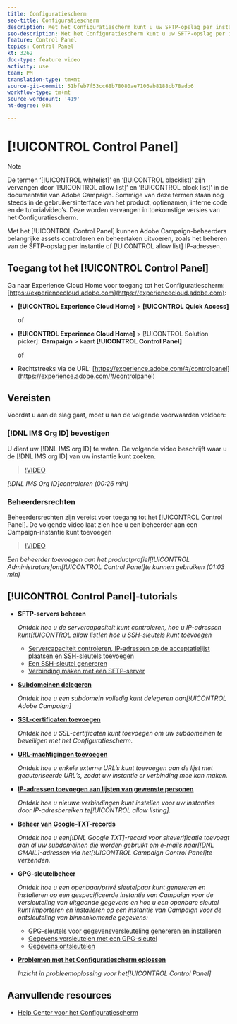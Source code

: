 ```yaml
---
title: Configuratiescherm
seo-title: Configuratiescherm
description: Met het Configuratiescherm kunt u uw SFTP-opslag per instantie controleren en beheren en IP-adressen aan de acceptatielijst toevoegen.
seo-description: Met het Configuratiescherm kunt u uw SFTP-opslag per instantie controleren en beheren en IP-adressen aan de acceptatielijst toevoegen.
feature: Control Panel
topics: Control Panel
kt: 3262
doc-type: feature video
activity: use
team: PM
translation-type: tm+mt
source-git-commit: 51bfeb7f53cc68b78080ae7106ab8188cb78adb6
workflow-type: tm+mt
source-wordcount: '419'
ht-degree: 98%

---
```



# [!UICONTROL Control Panel]

>[!NOTE]
>
>De termen ‘[!UICONTROL whitelist]’ en ‘[!UICONTROL blacklist]’ zijn vervangen door ‘[!UICONTROL allow list]’ en ‘[!UICONTROL block list]’ in de documentatie van Adobe Campaign.
>Sommige van deze termen staan nog steeds in de gebruikersinterface van het product, optienamen, interne code en de tutorialvideo’s. Deze worden vervangen in toekomstige versies van het Configuratiescherm.

Met het [!UICONTROL Control Panel] kunnen Adobe Campaign-beheerders belangrijke assets controleren en beheertaken uitvoeren, zoals het beheren van de SFTP-opslag per instantie of [!UICONTROL allow list] IP-adressen.

## Toegang tot het [!UICONTROL Control Panel]

Ga naar Experience Cloud Home voor toegang tot het Configuratiescherm: [https://experiencecloud.adobe.com](https://experiencecloud.adobe.com):

* **[!UICONTROL Experience Cloud Home]** > **[!UICONTROL Quick Access]**

   of
* **[!UICONTROL Experience Cloud Home]**  > [!UICONTROL Solution picker]: **Campaign** > kaart **[!UICONTROL Control Panel]**

   of

* Rechtstreeks via de URL: [https://experience.adobe.com/#/controlpanel](https://experience.adobe.com/#/controlpanel)

## Vereisten

Voordat u aan de slag gaat, moet u aan de volgende voorwaarden voldoen:

### [!DNL IMS Org ID] bevestigen

U dient uw [!DNL IMS org ID] te weten. De volgende video beschrijft waar u de [!DNL IMS org ID] van uw instantie kunt zoeken.

>[!VIDEO](https://video.tv.adobe.com/v/27183?quality=12)

*[!DNL IMS Org ID]controleren (00:26 min)*

### Beheerdersrechten

Beheerdersrechten zijn vereist voor toegang tot het [!UICONTROL Control Panel].
De volgende video laat zien hoe u een beheerder aan een Campaign-instantie kunt toevoegen

>[!VIDEO](https://video.tv.adobe.com/v/27147?quality=12)

*Een beheerder toevoegen aan het productprofiel[!UICONTROL Administrators]om[!UICONTROL Control Panel]te kunnen gebruiken (01:03 min)*

## [!UICONTROL Control Panel]-tutorials

* **SFTP-servers beheren**

   *Ontdek hoe u de servercapaciteit kunt controleren, hoe u IP-adressen kunt[!UICONTROL allow list]en hoe u SSH-sleutels kunt toevoegen*

   * [Servercapaciteit controleren, IP-adressen op de acceptatielijst plaatsen en SSH-sleutels toevoegen](/help/monitoring-campaign-classic/control-panel/monitoring-server-capacity-allow-listing-adding-ssh-key.md)
   * [Een SSH-sleutel genereren](/help/monitoring-campaign-classic/control-panel/generate-ssh-key.md)
   * [Verbinding maken met een SFTP-server](/help/monitoring-campaign-classic/control-panel/connect-to-sftp-server.md)

* **[Subdomeinen delegeren](/help/monitoring-campaign-classic/control-panel/subdomain-delegation.md)**

   *Ontdek hoe u een subdomein volledig kunt delegeren aan[!UICONTROL Adobe Campaign]*

* **[SSL-certificaten toevoegen](/help/monitoring-campaign-classic/control-panel/adding-ssl-certificates.md)**

   *Ontdek hoe u SSL-certificaten kunt toevoegen om uw subdomeinen te beveiligen met het Configuratiescherm.*

* **[URL-machtigingen toevoegen](/help/monitoring-campaign-classic/control-panel/adding-url-permissions.md)**

   *Ontdek hoe u enkele externe URL’s kunt toevoegen aan de lijst met geautoriseerde URL’s, zodat uw instantie er verbinding mee kan maken.*

* **[IP-adressen toevoegen aan lijsten van gewenste personen](/help/monitoring-campaign-classic/control-panel/ip-allow-listing.md)**

   *Ontdek hoe u nieuwe verbindingen kunt instellen voor uw instanties door IP-adresbereiken te[!UICONTROL allow listing].*

* **[Beheer van Google-TXT-records](/help/monitoring-campaign-classic/control-panel/google-txt-record-management.md)**

   *Ontdek hoe u een[!DNL Google TXT]-record voor siteverificatie toevoegt aan al uw subdomeinen die worden gebruikt om e-mails naar[!DNL GMAIL]-adressen via het[!UICONTROL Campaign Control Panel]te verzenden.*

* **GPG-sleutelbeheer**

   *Ontdek hoe u een openbaar/privé sleutelpaar kunt genereren en installeren op een gespecificeerde instantie van Campaign voor de versleuteling van uitgaande gegevens en hoe u een openbare sleutel kunt importeren en installeren op een instantie van Campaign voor de ontsleuteling van binnenkomende gegevens:*

   * [GPG-sleutels voor gegevensversleuteling genereren en installeren](./gpg-key-management/generating-and-installing-gpg-keys-for-data-encryption.md)
   * [Gegevens versleutelen met een GPG-sleutel](./gpg-key-management/using-a-gpg-key-to-encrypt-data.md)
   * [Gegevens ontsleutelen](./gpg-key-management/decrypting-data.md)

* **[Problemen met het Configuratiescherm oplossen](/help/monitoring-campaign-classic/control-panel/trouble-shooting.md)**

   *Inzicht in probleemoplossing voor het[!UICONTROL Control Panel]*

## Aanvullende resources

* [Help Center voor het Configuratiescherm](https://docs.adobe.com/content/help/nl-NL/control-panel/using/control-panel-home.html)
